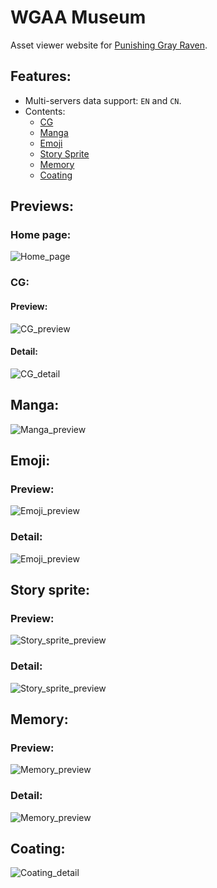 # WGAA Museum

Asset viewer website for [Punishing Gray Raven](https://pgr.kurogame.net).

## Features:
 - Multi-servers data support: `EN` and `CN`.
 - Contents:
    + [CG](#cg)
    + [Manga](#manga)
    + [Emoji](#emoji)
    + [Story Sprite](#story-sprite)
    + [Memory](#memory)
    + [Coating](#coating)

## Previews:
### Home page:
![Home_page](/resources/preview/home.png)

### CG:
#### Preview:
![CG_preview](/resources/preview/cg_section.png)
#### Detail:
![CG_detail](/resources/preview/cg_detail.png)

## Manga:
![Manga_preview](/resources/preview/manga_section.png)

## Emoji:
### Preview:
![Emoji_preview](/resources/preview/emoji_section.png)
### Detail:
![Emoji_preview](/resources/preview/emoji_detail.png)

## Story sprite:
### Preview:
![Story_sprite_preview](/resources/preview/story_sprite_section.png)
### Detail:
![Story_sprite_preview](/resources/preview/story_sprite_detail.png)


## Memory:
### Preview:
![Memory_preview](/resources/preview/memory_section.png)
### Detail:
![Memory_preview](/resources/preview/memory_detail.png)

## Coating:
![Coating_detail](/resources/preview/construct_coating_detail.png)

